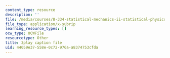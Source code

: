 ```yaml
---
content_type: resource
description: ''
file: /media/courses/8-334-statistical-mechanics-ii-statistical-physics-of-fields-spring-2014/44059e37558e0c72976aa8374753cfda_vhLqp3eIkU4.srt
file_type: application/x-subrip
learning_resource_types: []
ocw_type: OCWFile
resourcetype: Other
title: 3play caption file
uid: 44059e37-558e-0c72-976a-a8374753cfda
---
```

